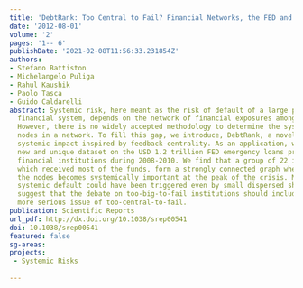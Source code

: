 ```yaml
---
title: 'DebtRank: Too Central to Fail? Financial Networks, the FED and Systemic Risk'
date: '2012-08-01'
volume: '2'
pages: '1-- 6'
publishDate: '2021-02-08T11:56:33.231854Z'
authors:
- Stefano Battiston
- Michelangelo Puliga
- Rahul Kaushik
- Paolo Tasca
- Guido Caldarelli
abstract: Systemic risk, here meant as the risk of default of a large portion of the
  financial system, depends on the network of financial exposures among institutions.
  However, there is no widely accepted methodology to determine the systemically important
  nodes in a network. To fill this gap, we introduce, DebtRank, a novel measure of
  systemic impact inspired by feedback-centrality. As an application, we analyse a
  new and unique dataset on the USD 1.2 trillion FED emergency loans program to global
  financial institutions during 2008-2010. We find that a group of 22 institutions,
  which received most of the funds, form a strongly connected graph where each of
  the nodes becomes systemically important at the peak of the crisis. Moreover, a
  systemic default could have been triggered even by small dispersed shocks. The results
  suggest that the debate on too-big-to-fail institutions should include the even
  more serious issue of too-central-to-fail.
publication: Scientific Reports
url_pdf: http://dx.doi.org/10.1038/srep00541
doi: 10.1038/srep00541
featured: false
sg-areas:
projects: 
 - Systemic Risks
 
---
```

